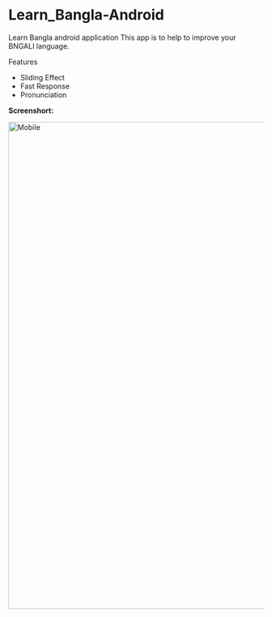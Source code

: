 # Learn_Bangla-Android
Learn Bangla android application
This app is to help to improve your BNGALI language.

Features
   * Sliding Effect
   * Fast Response
   * Pronunciation 

**Screenshort:**

<img width="960" alt="Mobile" src="https://user-images.githubusercontent.com/57448981/135229379-af9f9c36-07e5-4475-918d-5f3afacc33c8.png">


